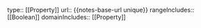 type:: [[Property]]
url:: {{notes-base-url unique}}
rangeIncludes:: [[Boolean]]
domainIncludes:: [[Property]]
